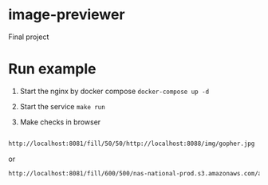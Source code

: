 # image-previewer

Final project

# Run example

1. Start the nginx by docker compose
``` docker-compose up -d ```

2. Start the service
``` make run ```

3. Make checks in browser

```bash

http://localhost:8081/fill/50/50/http://localhost:8088/img/gopher.jpg 
```

or

```bash
http://localhost:8081/fill/600/500/nas-national-prod.s3.amazonaws.com/apa_2015_harrycollins_275159_red-tailed_hawk_kk.jpg

```
